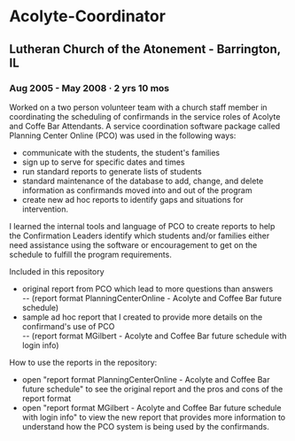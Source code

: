 # Acolyte-Coordinator
## Lutheran Church of the Atonement - Barrington, IL
### Aug 2005 - May 2008 · 2 yrs 10 mos

Worked on a two person volunteer team with a church staff member in coordinating the scheduling of confirmands in the service roles of Acolyte and Coffe Bar Attendants.  A service coordination software package called Planning Center Online (PCO) was used in the following ways:
- communicate with the students, the student's families
- sign up to serve for specific dates and times
- run standard reports to generate lists of students
- standard maintenance of the database to add, change, and delete information as confirmands moved into and out of the program
- create new ad hoc reports to identify gaps and situations for intervention.
 
I learned the internal tools and language of PCO to create reports to help the Confirmation Leaders identify which students and/or families either need assistance using the software or encouragement to get on the schedule to fulfill the program requirements.

Included in this repository
- original report from PCO which lead to more questions than answers  
-- (report format PlanningCenterOnline - Acolyte and Coffee Bar future schedule)
- sample ad hoc report that I created to provide more details on the confirmand's use of PCO  
-- (report format MGilbert - Acolyte and Coffee Bar future schedule with login info)

How to use the reports in the repository:
- open "report format PlanningCenterOnline - Acolyte and Coffee Bar future schedule" to see the original report and the pros and cons of the report format
- open "report format MGilbert - Acolyte and Coffee Bar future schedule with login info" to view the new report that provides more information to understand how the PCO system is being used by the confirmands.
